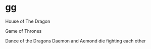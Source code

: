 # gg

House of The Dragon

Game of Thrones

Dance of the Dragons
Daemon and Aemond die fighting each other

